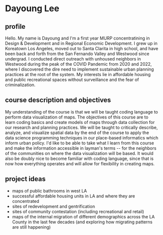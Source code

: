 # Dayoung Lee

## profile
Hello. My name is Dayoung and I'm a first year MURP concentratining in Design & Development and in Regional Economic Development. I grew up in Koreatown Los Angeles, moved out to Santa Clarita in high school, and have been back and forth from the San Fernando Valley and Westwood since undergrad. I conducted direct outreach with unhoused neighbors in Westwood during the peak of the COVID Pandemic from 2020 and 2022, where I discovered the dire need to implement sustainable urban planning practices at the root of the system. My interests lie in affordable housing and public recreational spaces without surveillance and the fear of criminalization. 

## course description and objectives 
My understanding of the course is that we will be taught coding language to perform data visualization of maps. The objectives of this course are to learn coding basics and create models of maps through data collection for our research and planning practices. We will be taught to critically describe, analyze, and visualize spatial data by the end of the course to apply the data science programming techniques in our place-based informatics which inform urban policy. 
I'd like to be able to take what I learn from this course and make the information accessible in layman's terms -- for the neighbors of the communities on where the data visualization will be based. It would also be doubly nice to become familiar with coding language, since that is now how everything operates and will allow for flexibility in creating maps. 

## project ideas
* maps of public bathrooms in west LA
* successful affordable housing units in LA and where they are concentrated
* sites of redevelopment and gentrification 
* sites of community contestation (including recreational and retail)
* maps of the internal migration of different demographics across the LA County in the last few decades (and exploring how migrating patterns are still happening) 
